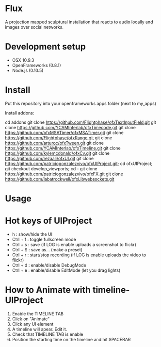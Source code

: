 Flux
====

A projection mapped sculptural installation that reacts to audio locally and images over social networks.


Development setup
===
* OSX 10.9.3
* OpenFrameworks (0.8.1)
* Node.js (0.10.5)


Install
===
Put this repository into your openframeworks apps folder (next to my_apps) 

Install addons:

cd addons
git clone https://github.com/Flightphase/ofxTextInputField.git
git clone https://github.com/YCAMInterlab/ofxTimecode.git
git clone https://github.com/ofxMSATimer/ofxMSATimer.git
git clone https://github.com/Flightphase/ofxRange.git
git clone https://github.com/arturoc/ofxTween.git
git clone https://github.com/YCAMInterlab/ofxTimeline.git
git clone https://github.com/kylemcdonald/ofxCv.git
git clone https://github.com/rezaali/ofxUI.git
git clone https://github.com/patriciogonzalezvivo/ofxUIProject.git; cd ofxUIProject; git checkout develop_viewports; cd -
git clone https://github.com/patriciogonzalezvivo/ofxFX.git
git clone https://github.com/labatrockwell/ofxLibwebsockets.git

Usage
===

# Hot keys of UIProject

* h : show/hide the UI
* Ctrl + f : toggle fullscreen mode
* Ctrl + s : save (if LOG is enable uploads a screenshot to flickr)
* Ctrl + S : save as... (make a preset)
* Ctrl + r : start/stop recording (if LOG is enable uploads the video to flickr)
* Ctrl + d : enable/disable DebugMode
* Ctrl + e : enable/disable EditMode (let you drag lights)

# How to Animate with timeline-UIProject

1. Enable the TIMELINE TAB
2. Click on "Animate"
3. Click any UI element
4. A timeline will apear. Edit it.
5. Check that TIMELINE TAB is enable
6. Position the starting time on the timeline and hit SPACEBAR



